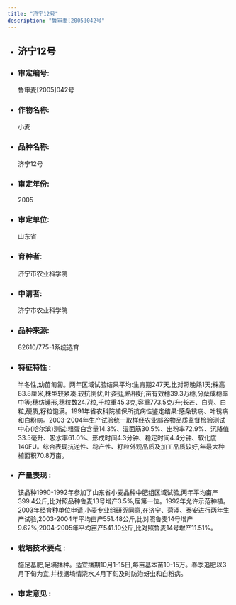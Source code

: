 ```yaml
---
title: "济宁12号"
description: "鲁审麦[2005]042号"
---
```

* ## 济宁12号
* ###  审定编号:  
   鲁审麦[2005]042号

*  ### 作物名称:  
   小麦

*   ###  品种名称: 
    济宁12号

*   ### 审定年份: 
    2005

*   ### 审定单位:  
    山东省

*   ### 育种者:  
    济宁市农业科学院

*   ### 申请者:  
    济宁市农业科学院

*   ### 品种来源:  
    82610/775-1系统选育

*   ### 特征特性 : 
    半冬性,幼苗匍匐。两年区域试验结果平均:生育期247天,比对照晚熟1天;株高83.8厘米,株型较紧凑,较抗倒伏,叶姿挺,熟相好;亩有效穗39.3万穗,分蘖成穗率中等;穗纺锤形,穗粒数24.7粒,千粒重45.3克,容重773.5克/升;长芒、白壳、白粒,硬质,籽粒饱满。1991年省农科院植保所抗病性鉴定结果:感条锈病、叶锈病和白粉病。2003-2004年生产试验统一取样经农业部谷物品质监督检验测试中心(哈尔滨)测试:粗蛋白含量14.3%、湿面筋30.5%、出粉率72.9%、沉降值33.5毫升、吸水率61.0%、形成时间4.3分钟、稳定时间4.4分钟、软化度140FU。综合表现抗逆性、稳产性、籽粒外观品质及加工品质较好,年最大种植面积70.8万亩。

*   ### 产量表现 : 
    该品种1990-1992年参加了山东省小麦品种中肥组区域试验,两年平均亩产399.4公斤,比对照品种鲁麦13号增产3.5%,居第一位。1992年允许示范种植。2003年经育种单位申请,小麦专业组研究同意,在济宁、菏泽、泰安进行两年生产试验,2003-2004年平均亩产551.48公斤,比对照鲁麦14号增产9.62%;2004-2005年平均亩产541.10公斤,比对照鲁麦14号增产11.51%。

*   ### 栽培技术要点 : 
    施足基肥,足墒播种。适宜播期10月1-15日,每亩基本苗10-15万。春季追肥以3月下旬为宜,并根据墒情浇水,4月下旬及时防治蚜虫和白粉病。

*   ### 审定意见 : 
    
